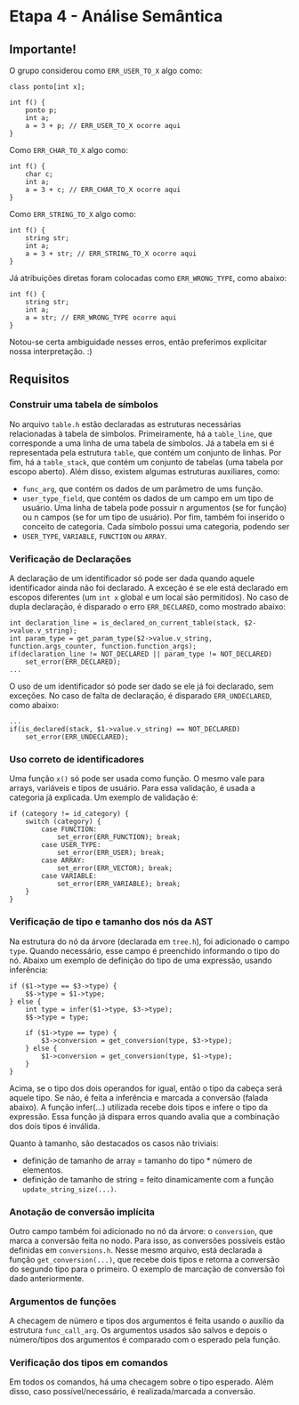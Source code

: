 # Etapa 4 - Análise Semântica

## Importante!

O grupo considerou como ```ERR_USER_TO_X``` algo como:
```
class ponto[int x];

int f() {
	ponto p;
	int a;
	a = 3 + p; // ERR_USER_TO_X ocorre aqui
}
```
Como ```ERR_CHAR_TO_X``` algo como:
```
int f() {
	char c;
	int a;
	a = 3 + c; // ERR_CHAR_TO_X ocorre aqui
}
```
Como ```ERR_STRING_TO_X``` algo como:
```
int f() {
	string str;
	int a;
	a = 3 + str; // ERR_STRING_TO_X ocorre aqui
}
```
Já atribuições diretas foram colocadas como ```ERR_WRONG_TYPE```, como abaixo:
```
int f() {
	string str;
	int a;
	a = str; // ERR_WRONG_TYPE ocorre aqui
}
```
Notou-se certa ambiguidade nesses erros, então preferimos explicitar nossa interpretação. :)

## Requisitos

### Construir uma tabela de símbolos

No arquivo ```table.h``` estão declaradas as estruturas necessárias relacionadas à tabela de símbolos.
Primeiramente, há a ```table_line```, que corresponde a uma linha de uma tabela de símbolos.
Já a tabela em si é representada pela estrutura ```table```, que contém um conjunto de linhas.
Por fim, há a ```table_stack```, que contém um conjunto de tabelas (uma tabela por escopo aberto).
Além disso, existem algumas estruturas auxiliares, como:
- ```func_arg```, que contém os dados de um parâmetro de ums função. 
- ```user_type_field```, que contém os dados de um campo em um tipo de usuário.
Uma linha de tabela pode possuir n argumentos (se for função) ou n campos (se for um tipo de usuário).
Por fim, também foi inserido o conceito de categoria. Cada símbolo possui uma categoria, podendo ser
- ```USER_TYPE```, ```VARIABLE```, ```FUNCTION``` ou ```ARRAY```.

### Verificação de Declarações

A declaração de um identificador só pode ser dada quando aquele identificador ainda não foi declarado.
A exceção é se ele está declarado em escopos diferentes (um ```int x``` global e um local são permitidos).
No caso de dupla declaração, é disparado o erro ```ERR_DECLARED```, como mostrado abaixo:
```
int declaration_line = is_declared_on_current_table(stack, $2->value.v_string);
int param_type = get_param_type($2->value.v_string, function.args_counter, function.function_args);
if(declaration_line != NOT_DECLARED || param_type != NOT_DECLARED)
	set_error(ERR_DECLARED);
...
```
O uso de um identificador só pode ser dado se ele já foi declarado, sem exceções.
No caso de falta de declaração, é disparado ```ERR_UNDECLARED```, como abaixo:
```
...
if(is_declared(stack, $1->value.v_string) == NOT_DECLARED)
	set_error(ERR_UNDECLARED);
```


### Uso correto de identificadores

Uma função ```x()``` só pode ser usada como função. O mesmo vale para arrays, variáveis e tipos de usuário.
Para essa validação, é usada a categoria já explicada. Um exemplo de validação é:
```
if (category != id_category) {
	switch (category) {
		case FUNCTION:
			set_error(ERR_FUNCTION); break;
		case USER_TYPE:
			set_error(ERR_USER); break;
		case ARRAY:
			set_error(ERR_VECTOR); break;
		case VARIABLE:
			set_error(ERR_VARIABLE); break;
	}
}
```

### Verificação de tipo e tamanho dos nós da AST

Na estrutura do nó da árvore (declarada em ```tree.h```), foi adicionado o campo ```type```.
Quando necessário, esse campo é preenchido informando o tipo do nó.
Abaixo um exemplo de definição do tipo de uma expressão, usando inferência:
```
if ($1->type == $3->type) {
	$$->type = $1->type;
} else {
	int type = infer($1->type, $3->type);
	$$->type = type;

	if ($1->type == type) {
		$3->conversion = get_conversion(type, $3->type);
	} else {
		$1->conversion = get_conversion(type, $1->type);
	}
}
```
Acima, se o tipo dos dois operandos for igual, então o tipo da cabeça será aquele tipo.
Se não, é feita a inferência e marcada a conversão (falada abaixo).
A função infer(...) utilizada recebe dois tipos e infere o tipo da expressão.
Essa função já dispara erros quando avalia que a combinação dos dois tipos é inválida.

Quanto à tamanho, são destacados os casos não triviais:
- definição de tamanho de array = tamanho do tipo * número de elementos.
- definição de tamanho de string = feito dinamicamente com a função ```update_string_size(...)```.

### Anotação de conversão implícita

Outro campo também foi adicionado no nó da árvore: o ```conversion```, que marca a conversão feita no nodo.
Para isso, as conversões possíveis estão definidas em ```conversions.h```.
Nesse mesmo arquivo, está declarada a função ```get_conversion(...)```, que recebe dois tipos e retorna a conversão do segundo tipo para o primeiro.
O exemplo de marcação de conversão foi dado anteriormente.

### Argumentos de funções

A checagem de número e tipos dos argumentos é feita usando o auxílio da estrutura ```func_call_arg```.
Os argumentos usados são salvos e depois o número/tipos dos argumentos é comparado com o esperado pela função.

### Verificação dos tipos em comandos

Em todos os comandos, há uma checagem sobre o tipo esperado.
Além disso, caso possível/necessário, é realizada/marcada a conversão.